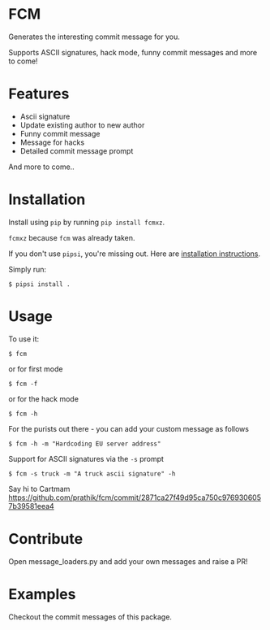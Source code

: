 # FCM

Generates the interesting commit message for you.

Supports ASCII signatures, hack mode, funny commit messages and more to come!

# Features

* Ascii signature
* Update existing author to new author
* Funny commit message
* Message for hacks
* Detailed commit message prompt

And more to come..

# Installation

Install using `pip` by running `pip install fcmxz`.

`fcmxz` because `fcm` was already taken.

If you don't use `pipsi`, you're missing out.
Here are [installation instructions](https://github.com/mitsuhiko/pipsi#readme).

Simply run:

    $ pipsi install .


# Usage

To use it:

    $ fcm

or for first mode

    $ fcm -f

or for the hack mode

    $ fcm -h

For the purists out there - you can add your custom message as follows

    $ fcm -h -m "Hardcoding EU server address"

Support for ASCII signatures via the `-s` prompt

    $ fcm -s truck -m "A truck ascii signature" -h
    
Say hi to Cartmam https://github.com/prathik/fcm/commit/2871ca27f49d95ca750c9769306057b39581eea4

# Contribute

Open message_loaders.py and add your own messages and raise a PR!

# Examples

Checkout the commit messages of this package.
